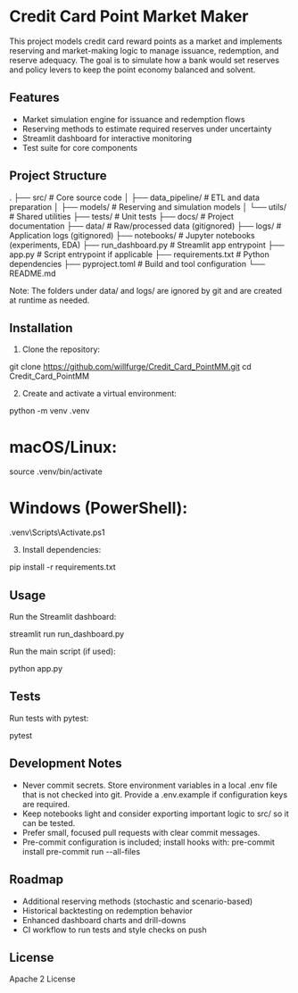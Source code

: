# Credit Card Point Market Maker

This project models credit card reward points as a market and implements reserving and market-making logic to manage issuance, redemption, and reserve adequacy. The goal is to simulate how a bank would set reserves and policy levers to keep the point economy balanced and solvent.

## Features

- Market simulation engine for issuance and redemption flows
- Reserving methods to estimate required reserves under uncertainty
- Streamlit dashboard for interactive monitoring
- Test suite for core components

## Project Structure

.
├── src/                   # Core source code
│   ├── data_pipeline/     # ETL and data preparation
│   ├── models/            # Reserving and simulation models
│   └── utils/             # Shared utilities
├── tests/                 # Unit tests
├── docs/                  # Project documentation
├── data/                  # Raw/processed data (gitignored)
├── logs/                  # Application logs (gitignored)
├── notebooks/             # Jupyter notebooks (experiments, EDA)
├── run_dashboard.py       # Streamlit app entrypoint
├── app.py                 # Script entrypoint if applicable
├── requirements.txt       # Python dependencies
├── pyproject.toml         # Build and tool configuration
└── README.md

Note: The folders under data/ and logs/ are ignored by git and are created at runtime as needed.

## Installation

1) Clone the repository:

git clone https://github.com/willfurge/Credit_Card_PointMM.git
cd Credit_Card_PointMM

2) Create and activate a virtual environment:

python -m venv .venv
# macOS/Linux:
source .venv/bin/activate
# Windows (PowerShell):
.venv\Scripts\Activate.ps1

3) Install dependencies:

pip install -r requirements.txt

## Usage

Run the Streamlit dashboard:

streamlit run run_dashboard.py

Run the main script (if used):

python app.py

## Tests

Run tests with pytest:

pytest

## Development Notes

- Never commit secrets. Store environment variables in a local .env file that is not checked into git. Provide a .env.example if configuration keys are required.
- Keep notebooks light and consider exporting important logic to src/ so it can be tested.
- Prefer small, focused pull requests with clear commit messages.
- Pre-commit configuration is included; install hooks with:
  pre-commit install
  pre-commit run --all-files

## Roadmap

- Additional reserving methods (stochastic and scenario-based)
- Historical backtesting on redemption behavior
- Enhanced dashboard charts and drill-downs
- CI workflow to run tests and style checks on push

## License

Apache 2 License

